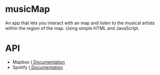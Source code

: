 # musicMap

An app that lets you interact with an map and listen to the musical artists within the region of the map. Using simple HTML and JavaScript.

# API
- Mapbox (<a href="https://docs.mapbox.com/api/overview/"> Documentation </a>
- Spotify (<a href="https://developer.spotify.com/documentation/"> Documentation </a>
